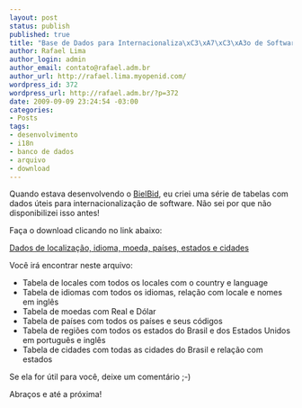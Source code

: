 ```yaml
--- 
layout: post
status: publish
published: true
title: "Base de Dados para Internacionaliza\xC3\xA7\xC3\xA3o de Software"
author: Rafael Lima
author_login: admin
author_email: contato@rafael.adm.br
author_url: http://rafael.lima.myopenid.com/
wordpress_id: 372
wordpress_url: http://rafael.adm.br/?p=372
date: 2009-09-09 23:24:54 -03:00
categories: 
- Posts
tags: 
- desenvolvimento
- i18n
- banco de dados
- arquivo
- download
---
```

Quando estava desenvolvendo o <a href="http://bielbid.com.br">BielBid</a>, eu criei uma série de tabelas com dados úteis para internacionalização de software. Não sei por que não disponibilizei isso antes!

Faça o download clicando no link abaixo:

<a href="http://rafael.adm.br/wp-content/uploads/2009/07/rafaeladmbr-internacionalizacao_software.xls">Dados de Iocalização, idioma, moeda, países, estados e cidades</a>

Você irá encontrar neste arquivo:
<ul>
	<li>Tabela de locales com todos os locales com o country e language</li>
	<li>Tabela de idiomas com todos os idiomas, relação com locale e nomes em inglês</li>
	<li>Tabela de moedas com Real e Dólar</li>
	<li>Tabela de países com todos os países e seus códigos</li>
	<li>Tabela de regiões com todos os estados do Brasil e dos Estados Unidos em português e inglês</li>
	<li>Tabela de cidades com todas as cidades do Brasil e relação com estados</li>
</ul>
Se ela for útil para você, deixe um comentário ;-)

Abraços e até a próxima!

